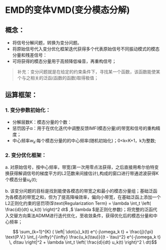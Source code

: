 #  EMD的变体VMD(变分模态分解)
##  概念：
- 将信号分解问题，转换为变分问题。
- 将原始信号代入变分优化框架迭代获得多个代表原始信号不同振动模式的模态分量和残差信号：
- 可将获得的模态分量用于高频降低噪音，再重构信号；

> 补充：变分问题就是在给定的约束条件下，寻找某一个函数，该函数能使某个与之相关的泛函(函数的函数)取得极值；
## 运算框架：
### 1. 变分参数初始化：
- 分解层数K：模态分量的个数：
- 惩罚因子α：用于在优化迭代中调整反馈IMF(模态分量)的带宽和信号的重构精度；
- 中心频率$w_k$:每个模态分量的的中心频率(随机初始化)；0<k<K+1，k为整数;
### 2. 变分优化框架：
a. 对原始信号，按中心频率，带宽(第一次用零点法获得，之后直接用希尔伯特变换获得解调信号的梯度平方的L2范数来间接估计),构成的窗口进行带通滤波获得K个模态分量$u_k(t)$;

b. 该变分问题的目标是找到能使各模态的带宽之和最小的模态分量组；基础泛函为各模态的带宽之和，但为了提高降噪效率，偏向小带宽，在基础泛函上添加一个L2正则化约束的惩罚项($\text{Regularization Term} = \lambda \int_t \left( \frac{d}{dt} u_k(t) \right)^2  dt$ ,$ \lambda $是正则化参数)；将完整的泛函代入交替方向乘法ADMM进行迭代优化，至收敛条件，获得优化后的模态分量和中心频率；

$$ \sum_{k=1}^{K} ( \left| \dot{u}_k(t) e^{-j\omega_k t} + \frac{j}{\pi} \text{P.V.} \int_{-\infty}^{\infty} \frac{u_k(\tau)}{(t - \tau)^2} e^{-j\omega_k t} \, d\tau \right|^2 + \lambda \int_t \left( \frac{d}{dt} u_k(t) \right)^2 \ dt)$$
